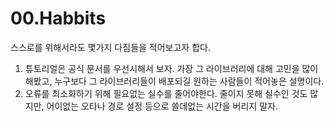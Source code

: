 # 00.Habbits

스스로를 위해서라도 몇가지 다짐들을 적어보고자 합다.

1. 튜토리얼은 공식 문서를 우선시해서 보자. 가장 그 라이브러리에 대해 고민을 많이 해봤고, 누구보다 그 라이브러리들이 배포되길 원하는 사람들이 적어놓은 설명이다.
2. 오류를 최소화하기 위해 필요없는 실수를 줄어야한다. 줄이지 못해 실수인 것도 많지만, 어이없는 오타나 경로 설정 등으로 쓸데없는 시간을 버리지 말자.



